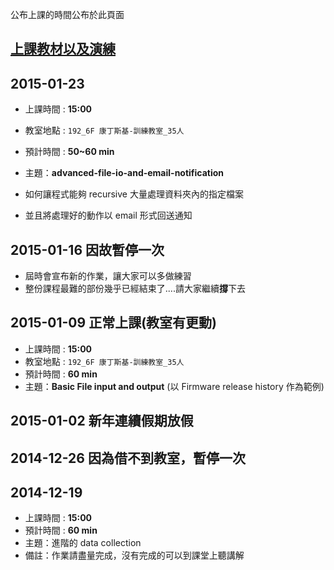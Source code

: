 公布上課的時間公布於此頁面

## [上課教材以及演練](http://dqa-dev:1987/poc/python_course/tree/master)

## 2015-01-23 
- 上課時間 : **15:00**
- 教室地點 : `192_6F 康丁斯基-訓練教室_35人`
- 預計時間 : **50~60 min**
- 主題：**advanced-file-io-and-email-notification** 

- 如何讓程式能夠 recursive 大量處理資料夾內的指定檔案
- 並且將處理好的動作以 email 形式回送通知



## 2015-01-16 因故暫停一次
- 屆時會宣布新的作業，讓大家可以多做練習
- 整份課程最難的部份幾乎已經結束了....請大家繼續**撐**下去

## 2015-01-09 正常上課(教室有更動)
- 上課時間 : **15:00**
- 教室地點 : `192_6F 康丁斯基-訓練教室_35人`
- 預計時間 : **60 min**
- 主題：**Basic File input and output** (以 Firmware release history 作為範例)

## 2015-01-02 新年連續假期放假

## 2014-12-26 因為借不到教室，暫停一次

## 2014-12-19
- 上課時間 : **15:00**
- 預計時間 : **60 min**
- 主題：進階的 data collection
- 備註：作業請盡量完成，沒有完成的可以到課堂上聽講解